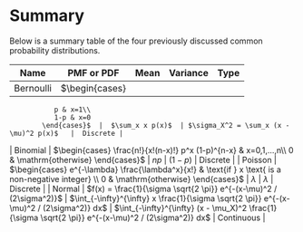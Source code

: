 # Summary

Below is a summary table of the four previously discussed common probability distributions.

| Name          |  PMF or PDF|    Mean    | Variance |  Type |
|:-: |    :-: | :-:  |   :-:     |  :-:   |
| Bernoulli     |  $\begin{cases}         
               p & x=1\\
               1-p & x=0
            \end{cases}$  |  $\sum_x x p(x)$  | $\sigma_X^2 = \sum_x (x - \mu)^2 p(x)$   |  Discrete |
| Binomial      |  $\begin{cases}
               \frac{n!}{x!(n-x)!} p^x (1-p)^{n-x} & x=0,1,...,n\\
               0 & \mathrm{otherwise}
            \end{cases}$  |  $n p$  | $(1-p)$  | Discrete |
| Poisson       | $\begin{cases}
               e^{-\lambda} \frac{\lambda^x}{x!} & \text{if } x \text{ is a non-negative integer} \\
               0 & \mathrm{otherwise}
            \end{cases}$  |  $\lambda$  |    $\lambda$      |  Discrete |
| Normal        | $f(x) = \frac{1}{\sigma \sqrt{2 \pi}} e^{-(x-\mu)^2 / (2\sigma^2)}$ |  $\int_{-\infty}^{\infty} x \frac{1}{\sigma \sqrt{2 \pi}} e^{-(x-\mu)^2 / (2\sigma^2)} dx$  | $\int_{-\infty}^{\infty} (x - \mu_X)^2 \frac{1}{\sigma \sqrt{2 \pi}} e^{-(x-\mu)^2 / (2\sigma^2)} dx$   |  Continuous |